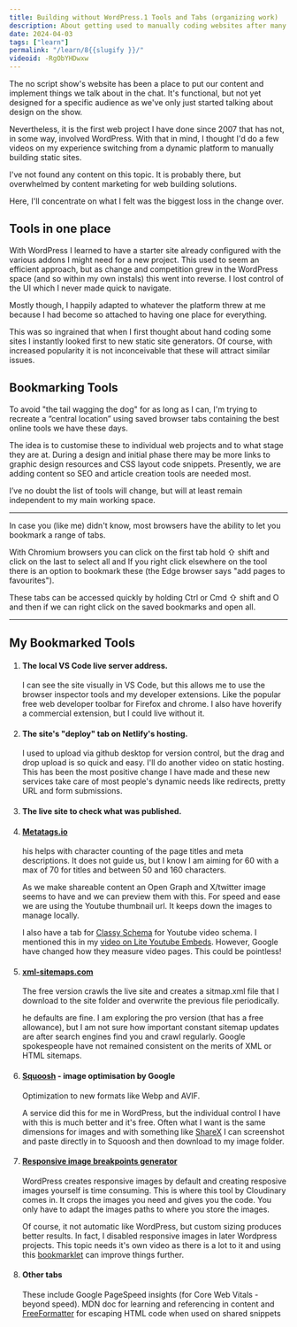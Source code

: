 ```yaml
---
title: Building without WordPress.1 Tools and Tabs (organizing work)
description: About getting used to manually coding websites after many year depending on a CMS.
date: 2024-04-03
tags: ["learn"]
permalink: "/learn/8{{slugify }}/"
videoid: -RgObYHDwxw
---
```


The no script show's website has been a place to put our content and implement things we talk about in the chat. It's functional, but not yet designed for a specific audience as we've only just started talking about design on the show.

Nevertheless, it is the first web project I have done since 2007 that has not, in some way, involved WordPress. With that in mind, I thought I'd do a few videos on my experience switching from a dynamic platform to manually building static sites.

I've not found any content on this topic. It is probably there, but overwhelmed by content marketing for web building solutions.

Here, I'll concentrate on what I felt was the biggest loss in the change over.

Tools in one place
------------------

With WordPress I learned to have a starter site already configured with the various addons I might need for a new project. This used to seem an efficient approach, but as change and competition grew in the WordPress space (and so within my own instals) this went into reverse. I lost control of the UI which I never made quick to navigate.

Mostly though, I happily adapted to whatever the platform threw at me because I had become so attached to having one place for everything.

This was so ingrained that when I first thought about hand coding some sites I instantly looked first to new static site generators. Of course, with increased popularity it is not inconceivable that these will attract similar issues.

Bookmarking Tools
-----------------

To avoid "the tail wagging the dog" for as long as I can, I'm trying to recreate a “central location” using saved browser tabs containing the best online tools we have these days.

The idea is to customise these to individual web projects and to what stage they are at. During a design and initial phase there may be more links to graphic design resources and CSS layout code snippets. Presently, we are adding content so SEO and article creation tools are needed most.

I’ve no doubt the list of tools will change, but will at least remain independent to my main working space.

* * *

In case you (like me) didn't know, most browsers have the ability to let you bookmark a range of tabs.

With Chromium browsers you can click on the first tab hold ⇧ shift and click on the last to select all and If you right click elsewhere on the tool there is an option to bookmark these (the Edge browser says "add pages to favourites").

These tabs can be accessed quickly by holding Ctrl or Cmd ⇧ shift and O and then if we can right click on the saved bookmarks and open all.

* * *

My Bookmarked Tools
-------------------

1.  #### The local VS Code live server address.
    
    I can see the site visually in VS Code, but this allows me to use the browser inspector tools and my developer extensions. Like the popular free web developer toolbar for Firefox and chrome. I also have hoverify a commercial extension, but I could live without it.
    
2.  #### The site's "deploy" tab on Netlify's hosting.
    
    I used to upload via github desktop for version control, but the drag and drop upload is so quick and easy. I'll do another video on static hosting. This has been the most positive change I have made and these new services take care of most people's dynamic needs like redirects, pretty URL and form submissions.
    
3.  #### The live site to check what was published.
    
4.  #### [Metatags.io](https://metatags.io/)
    
    his helps with character counting of the page titles and meta descriptions. It does not guide us, but I know I am aiming for 60 with a max of 70 for titles and between 50 and 160 characters.
    
    As we make shareable content an Open Graph and X/twitter image seems to have and we can preview them with this. For speed and ease we are using the Youtube thumbnail url. It keeps down the images to manage locally.
    
    I also have a tab for [Classy Schema](https://classyschema.org/Video?example=single) for Youtube video schema. I mentioned this in my [video on Lite Youtube Embeds](/learn/6). However, Google have changed how they measure video pages. This could be pointless!
    
5.  #### [xml-sitemaps.com](https://www.xml-sitemaps.com/)
    
    The free version crawls the live site and creates a sitmap.xml file that I download to the site folder and overwrite the previous file periodically.
    
    he defaults are fine. I am exploring the pro version (that has a free allowance), but I am not sure how important constant sitemap updates are after search engines find you and crawl regularly. Google spokespeople have not remained consistent on the merits of XML or HTML sitemaps.
    
6.  #### [Squoosh](https://squoosh.app/) - image optimisation by Google
    
    Optimization to new formats like Webp and AVIF.
    
    A service did this for me in WordPress, but the individual control I have with this is much better and it's free. Often what I want is the same dimensions for images and with something like [ShareX](https://getsharex.com/) I can screenshot and paste directly in to Squoosh and then download to my image folder.
    
7.  #### [Responsive image breakpoints generator](https://www.responsivebreakpoints.com/)
    
    WordPress creates responsive images by default and creating resposive images yourself is time consuming. This is where this tool by Cloudinary comes in. It crops the images you need and gives you the code. You only have to adapt the images paths to where you store the images.
    
    Of course, it not automatic like WordPress, but custom sizing produces better results. In fact, I disabled responsive images in later Wordpress projects. This topic needs it's own video as there is a lot to it and using this [bookmarklet](https://ausi.github.io/respimagelint/) can improve things further.
    
8.  #### Other tabs
    
    These include Google PageSpeed insights (for Core Web Vitals - beyond speed). MDN doc for learning and referencing in content and [FreeFormatter](https://www.freeformatter.com/html-escape.html) for escaping HTML code when used on shared snippets